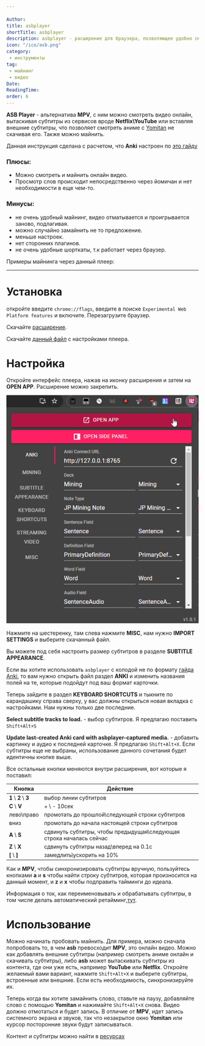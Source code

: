 ```yaml
---

Author:
title: asbplayer
shortTitle: asbplayer
description: asbplayer - расширение для браузера, позволяющее удобно смотреть контент на японском, подсматривать значения слов и майнить.
icon: "/ico/asb.png"
category: 
 - инструменты
tag:
 - майнинг
 - видео
Date: 
ReadingTime: 
order: 6
---
```





**ASB Player** - альтернатива **MPV**, с ним можно смотреть видео онлайн, вытаскивая субтитры из сервисов вроде **Netflix\YouTube** или вставляя внешние субтитры, что позволяет смотреть аниме с [Yomitan](/software/yomitan) не скачивая его. Также можно майнить.

Данная инструкция сделана с расчетом, что **Anki** настроен по [это гайду](/software/anki.md)

### Плюсы: 
- Можно смотреть и майнить онлайн видео.
- Просмотр слов происходит непосредственно через йомичан и нет необходимости в еще чем-то.

### Минусы:
- не очень удобный майнинг, видео отматывается и проигрывается заново, подлагивая.
- можно случайно замайнить не то предложение.
- меньше настроек.
- нет сторонних плагинов.
- не очень удобные шорткаты, т.к работает через браузер. 

Примеры майнинга через данный плеер:

<VidStack src="/imgvid/asbdemo.mp4"/>

-----

 



# Установка

откройте введите `chrome://flags`, введите в поиске `Experimental Web Platform features` и включите. Перезагрузите браузер.

Скачайте [расширение](https://chromewebstore.google.com/detail/asbplayer-language-learni/hkledmpjpaehamkiehglnbelcpdflcab).

Скачайте [данный файл](https://drive.google.com/file/d/12Hzha38N5ikmtnlXXlpJPuWHdLDTCz9N/view?usp=drive_link) с настройками плеера.

# Настройка


Откройте интерфейс плеера, нажав на иконку расширения и затем на **OPEN APP**. Расширение можно закрепить.

![](/imgvid/asb.png)

Нажмите на шестеренку, там слева нажмите **MISC**, нам нужно **IMPORT SETTINGS** и выберите скачанный файл. 

Вы можете под себя настроить размер субтитров в разделе **SUBTITLE APPEARANCE**. 

Если вы хотите использовать `asbplayer` с колодой не по формату [гайда Anki](anki.md), то вам нужно открыть файл раздел **ANKI** и изменить названия полей на те, которые подойдут под ваш формат карточки.

Теперь зайдите в раздел **KEYBOARD SHORTCUTS** и тыкните по карандашику справа сверху, у вас должны открыться новая вкладка с настройками. Нам нужны только две последние.

**Select subtitle tracks to load.** - выбор субтитров. Я предлагаю поставить `Shift+Alt+S`

**Update last-created Anki card with asbplayer-captured media.** - добавить картинку и аудио к последней карточке. Я предлагаю `Shift+Alt+X`. Если субтитры еще не выбраны, использование данного сочетания будет идентичны кнопке выше. 

Все остальные кнопки меняются внутри расширения, вот которые я поставил:

| Кнопка     | Действие                                                              |
|------------|-----------------------------------------------------------------------|
| **1** \ **2** \ **3**      | выбор линии субтитров                                                 |
| **С** \ **V**        | + \ - 10сек                                                             |
| лево\право | промотать до прошлой\следующей строки субтитров                       |
| вниз       | промотать до начала настоящей строки субтитров                        |
| **A** \ **S**        | сдвинуть субтитры, чтобы предыдущая\следующая строка началась сейчас |
| **Z** \ **X**        | сдвинуть субтитры назад\вперед на 0.1с                                |
| **[** \ **]**        | замедлить\ускорить на 10%                                             |

Как и **MPV**, чтобы синхронизировать субтитры вручную, пользуйтесь кнопками **a** и **s** чтобы найти строку субтитров, которая произносится на данный момент, и **z** и **x** чтобы подправить тайминги до идеала.

Информация о ток, как переименовывать и обрабатывать субтитры, в том числе делать автоматический ретайминг,[тут](/software/subtitles.md). 

# Использование

Можно начинать пробовать майнить. Для примера, можно сначала попробовать то, в чем **asb** превосходит **MPV**, это онлайн видео. Можно как добавлять внешние субтитры (например смотреть аниме онлайн и скачивать субтитры), либо **asb** может вытаскивать субтитры из контента, где они уже есть, например **YouTube** или **Netflix**. Откройте желаемый вами вариант, нажмите `Shift+Alt+X` и выберите субтитры, встроенные или внешние. Если есть необходимость, синхронизируйте их.

Теперь когда вы хотите замайнить слово, ставьте на паузу, добавляйте слово с помощью **Yomitan** и нажимайте `Shift+Alt+X` снова. Видео должно отмотаться и будет запись. В отличие от **MPV**, идет запись системного экрана и звуков, так что незакрытое окно **Yomitan** или курсор посторонние звуки будут записываться.

<VidStack src="/imgvid/asbdemo.mp4"/>

Контент и субтитры можно найти в [ресурсах](/resources)
